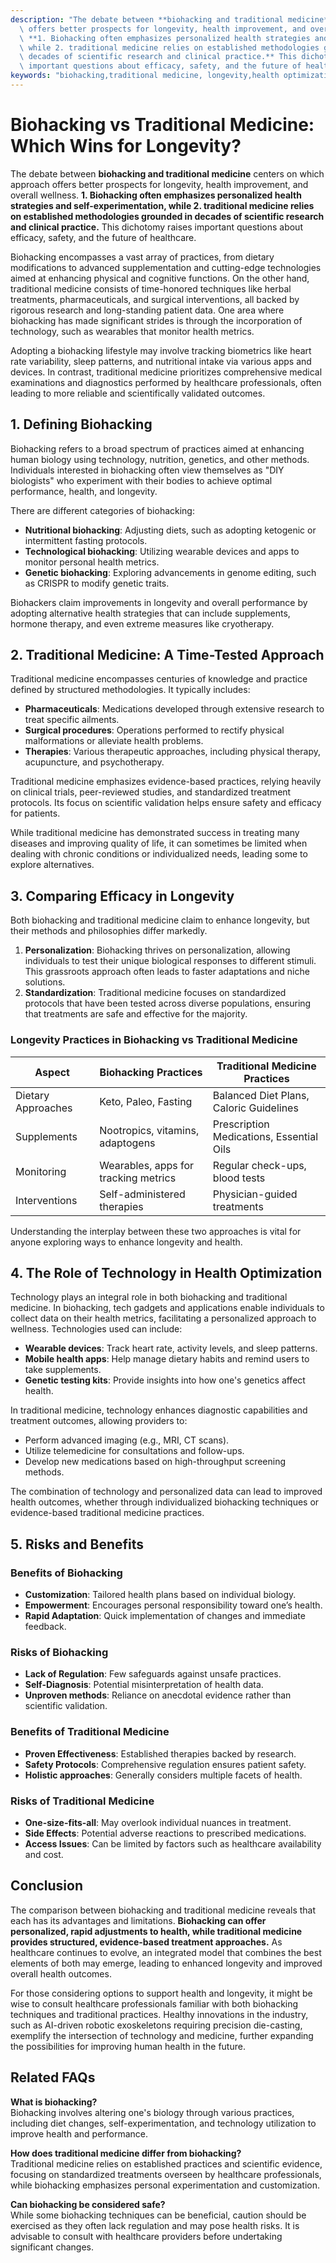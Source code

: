 ```yaml
---
description: "The debate between **biohacking and traditional medicine** centers on which approach\
  \ offers better prospects for longevity, health improvement, and overall wellness.\
  \ **1. Biohacking often emphasizes personalized health strategies and self-experimentation,\
  \ while 2. traditional medicine relies on established methodologies grounded in\
  \ decades of scientific research and clinical practice.** This dichotomy raises\
  \ important questions about efficacy, safety, and the future of healthcare."
keywords: "biohacking,traditional medicine, longevity,health optimization"
---
```

# Biohacking vs Traditional Medicine: Which Wins for Longevity?

The debate between **biohacking and traditional medicine** centers on which approach offers better prospects for longevity, health improvement, and overall wellness. **1. Biohacking often emphasizes personalized health strategies and self-experimentation, while 2. traditional medicine relies on established methodologies grounded in decades of scientific research and clinical practice.** This dichotomy raises important questions about efficacy, safety, and the future of healthcare.

Biohacking encompasses a vast array of practices, from dietary modifications to advanced supplementation and cutting-edge technologies aimed at enhancing physical and cognitive functions. On the other hand, traditional medicine consists of time-honored techniques like herbal treatments, pharmaceuticals, and surgical interventions, all backed by rigorous research and long-standing patient data. One area where biohacking has made significant strides is through the incorporation of technology, such as wearables that monitor health metrics. 

Adopting a biohacking lifestyle may involve tracking biometrics like heart rate variability, sleep patterns, and nutritional intake via various apps and devices. In contrast, traditional medicine prioritizes comprehensive medical examinations and diagnostics performed by healthcare professionals, often leading to more reliable and scientifically validated outcomes.

## **1. Defining Biohacking**

Biohacking refers to a broad spectrum of practices aimed at enhancing human biology using technology, nutrition, genetics, and other methods. Individuals interested in biohacking often view themselves as "DIY biologists" who experiment with their bodies to achieve optimal performance, health, and longevity.

There are different categories of biohacking:

- **Nutritional biohacking**: Adjusting diets, such as adopting ketogenic or intermittent fasting protocols.
- **Technological biohacking**: Utilizing wearable devices and apps to monitor personal health metrics.
- **Genetic biohacking**: Exploring advancements in genome editing, such as CRISPR to modify genetic traits.

Biohackers claim improvements in longevity and overall performance by adopting alternative health strategies that can include supplements, hormone therapy, and even extreme measures like cryotherapy.

## **2. Traditional Medicine: A Time-Tested Approach**

Traditional medicine encompasses centuries of knowledge and practice defined by structured methodologies. It typically includes:

- **Pharmaceuticals**: Medications developed through extensive research to treat specific ailments.
- **Surgical procedures**: Operations performed to rectify physical malformations or alleviate health problems.
- **Therapies**: Various therapeutic approaches, including physical therapy, acupuncture, and psychotherapy.

Traditional medicine emphasizes evidence-based practices, relying heavily on clinical trials, peer-reviewed studies, and standardized treatment protocols. Its focus on scientific validation helps ensure safety and efficacy for patients.

While traditional medicine has demonstrated success in treating many diseases and improving quality of life, it can sometimes be limited when dealing with chronic conditions or individualized needs, leading some to explore alternatives.

## **3. Comparing Efficacy in Longevity**

Both biohacking and traditional medicine claim to enhance longevity, but their methods and philosophies differ markedly. 

1. **Personalization**: Biohacking thrives on personalization, allowing individuals to test their unique biological responses to different stimuli. This grassroots approach often leads to faster adaptations and niche solutions.
2. **Standardization**: Traditional medicine focuses on standardized protocols that have been tested across diverse populations, ensuring that treatments are safe and effective for the majority.

### **Longevity Practices in Biohacking vs Traditional Medicine**

| Aspect               | Biohacking Practices                      | Traditional Medicine Practices            |
|----------------------|------------------------------------------|-------------------------------------------|
| Dietary Approaches    | Keto, Paleo, Fasting                    | Balanced Diet Plans, Caloric Guidelines  |
| Supplements           | Nootropics, vitamins, adaptogens       | Prescription Medications, Essential Oils  |
| Monitoring            | Wearables, apps for tracking metrics    | Regular check-ups, blood tests            |
| Interventions         | Self-administered therapies              | Physician-guided treatments                |

Understanding the interplay between these two approaches is vital for anyone exploring ways to enhance longevity and health.

## **4. The Role of Technology in Health Optimization**

Technology plays an integral role in both biohacking and traditional medicine. In biohacking, tech gadgets and applications enable individuals to collect data on their health metrics, facilitating a personalized approach to wellness. Technologies used can include:

- **Wearable devices**: Track heart rate, activity levels, and sleep patterns.
- **Mobile health apps**: Help manage dietary habits and remind users to take supplements.
- **Genetic testing kits**: Provide insights into how one's genetics affect health.

In traditional medicine, technology enhances diagnostic capabilities and treatment outcomes, allowing providers to:

- Perform advanced imaging (e.g., MRI, CT scans).
- Utilize telemedicine for consultations and follow-ups.
- Develop new medications based on high-throughput screening methods.

The combination of technology and personalized data can lead to improved health outcomes, whether through individualized biohacking techniques or evidence-based traditional medicine practices.

## **5. Risks and Benefits**

### **Benefits of Biohacking**

- **Customization**: Tailored health plans based on individual biology.
- **Empowerment**: Encourages personal responsibility toward one’s health.
- **Rapid Adaptation**: Quick implementation of changes and immediate feedback.

### **Risks of Biohacking**

- **Lack of Regulation**: Few safeguards against unsafe practices.
- **Self-Diagnosis**: Potential misinterpretation of health data.
- **Unproven methods**: Reliance on anecdotal evidence rather than scientific validation.

### **Benefits of Traditional Medicine**

- **Proven Effectiveness**: Established therapies backed by research.
- **Safety Protocols**: Comprehensive regulation ensures patient safety.
- **Holistic approaches**: Generally considers multiple facets of health.

### **Risks of Traditional Medicine**

- **One-size-fits-all**: May overlook individual nuances in treatment.
- **Side Effects**: Potential adverse reactions to prescribed medications.
- **Access Issues**: Can be limited by factors such as healthcare availability and cost.

## **Conclusion**

The comparison between biohacking and traditional medicine reveals that each has its advantages and limitations. **Biohacking can offer personalized, rapid adjustments to health, while traditional medicine provides structured, evidence-based treatment approaches.** As healthcare continues to evolve, an integrated model that combines the best elements of both may emerge, leading to enhanced longevity and improved overall health outcomes.

For those considering options to support health and longevity, it might be wise to consult healthcare professionals familiar with both biohacking techniques and traditional practices. Healthy innovations in the industry, such as AI-driven robotic exoskeletons requiring precision die-casting, exemplify the intersection of technology and medicine, further expanding the possibilities for improving human health in the future.

## Related FAQs

**What is biohacking?**  
Biohacking involves altering one's biology through various practices, including diet changes, self-experimentation, and technology utilization to improve health and performance.

**How does traditional medicine differ from biohacking?**  
Traditional medicine relies on established practices and scientific evidence, focusing on standardized treatments overseen by healthcare professionals, while biohacking emphasizes personal experimentation and customization.

**Can biohacking be considered safe?**  
While some biohacking techniques can be beneficial, caution should be exercised as they often lack regulation and may pose health risks. It is advisable to consult with healthcare providers before undertaking significant changes.
